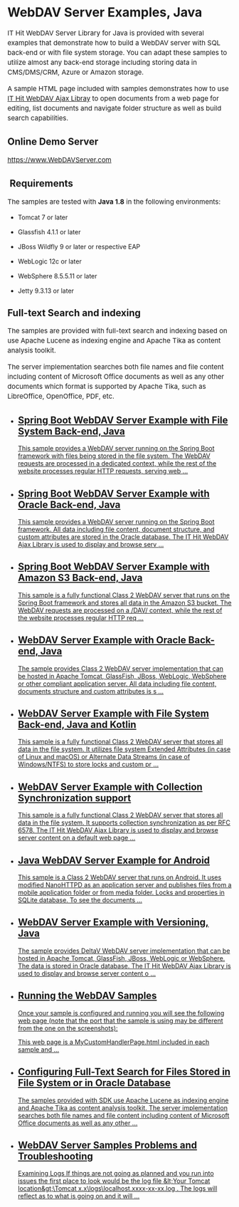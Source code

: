 
<h1>WebDAV Server Examples, Java</h1>
<div class="description"><p style="line-height: 22px; font-size: 15px; font-weight: normal;">IT Hit WebDAV Server Library for Java is provided with several examples that demonstrate how to build a WebDAV server with SQL back-end or with file system storage. You can adapt these samples to utilize almost any back-end storage including storing data in CMS/DMS/CRM, Azure or Amazon storage.</p>
<p style="line-height: 22px; font-size: 15px; font-weight: normal;">A sample HTML page included with samples demonstrates how to use <a title="IT Hit WebDAV Ajax Libray" href="https://www.webdavsystem.com/ajax/" target="_blank">IT Hit WebDAV Ajax Libray</a>&nbsp;to open documents from a web page for editing, list documents and navigate folder structure as well as build search capabilities.</p>
<h2>Online Demo Server</h2>
<p style="line-height: 22px; font-size: 15px; font-weight: normal;"><a title="https://www.WebDAVServer.com" href="https://www.WebDAVServer.com" target="_blank">https://www.WebDAVServer.com</a></p>
<h2>&nbsp;Requirements</h2>
<p style="line-height: 22px; font-size: 15px; font-weight: normal;">The samples are tested with <strong><span>Java 1.8</span></strong> in the following environments:</p>
<ul>
<li style="margin-bottom: 16px;">Tomcat 7 or later</li>
<li style="margin-bottom: 16px;">Glassfish 4.1.1 or later</li>
<li style="margin-bottom: 16px;">JBoss Wildfly 9 or later or respective EAP</li>
<li style="margin-bottom: 16px;">WebLogic 12c or later</li>
<li style="margin-bottom: 16px;">WebSphere 8.5.5.11 or later</li>
<li style="margin-bottom: 16px;">Jetty 9.3.13 or later</li>
</ul>
<h2>Full-text Search and indexing</h2>
<p style="line-height: 22px; font-size: 15px; font-weight: normal;">The samples are provided with full-text search and indexing based on use Apache Lucene as indexing engine and Apache Tika as content analysis toolkit.</p>
<p style="line-height: 22px; font-size: 15px; font-weight: normal;">The server implementation searches both file names and file content including content of Microsoft Office documents as well as any other documents which format is supported by Apache Tika, such as LibreOffice, OpenOffice, PDF, etc.</p></div>
<ul class="list">
<li>
<a class="link-header" href="https://github.com/ITHit/WebDAVServerSamplesJava/tree/master/Java/springbootfsstorage">
<h2>Spring Boot WebDAV Server Example with File System Back-end, Java</h2>
</a>

<a href="https://github.com/ITHit/WebDAVServerSamplesJava/tree/master/Java/springbootfsstorage">
<p>
This sample provides a WebDAV server running on the Spring Boot framework with files being stored in the file system. The WebDAV requests are processed in a dedicated context, while the rest of the website processes regular HTTP requests, serving web                                            <span>...</span>
</p>
</a>
</li>
<li>
<a class="link-header" href="https://github.com/ITHit/WebDAVServerSamplesJava/tree/master/Java/springbootoraclestorage">
<h2>Spring Boot WebDAV Server Example with Oracle Back-end, Java</h2>
</a>

<a href="https://github.com/ITHit/WebDAVServerSamplesJava/tree/master/Java/springbootoraclestorage">
<p>
This sample provides a WebDAV server running on the Spring Boot framework.&nbsp;All data including file content, document structure, and custom attributes are stored in the Oracle database.&nbsp;The&nbsp;IT Hit WebDAV Ajax Library&nbsp;is used to display and browse serv                                            <span>...</span>
</p>
</a>
</li>
<li>
<a class="link-header" href="https://github.com/ITHit/WebDAVServerSamplesJava/tree/master/Java/springboots3storage">
<h2>Spring Boot WebDAV Server Example with Amazon S3 Back-end, Java</h2>
</a>

<a href="https://github.com/ITHit/WebDAVServerSamplesJava/tree/master/Java/springboots3storage">
<p>
This sample&nbsp;is a fully functional Class 2 WebDAV server that runs on the Spring Boot framework and stores all data in the Amazon S3 bucket.&nbsp;The WebDAV requests are processed on a /DAV/ context, while the rest of the website processes regular HTTP req                                            <span>...</span>
</p>
</a>
</li>
<li>
<a class="link-header" href="https://github.com/ITHit/WebDAVServerSamplesJava/tree/master/Java/oraclestorage">
<h2>WebDAV Server Example with Oracle Back-end, Java</h2>
</a>

<a href="https://github.com/ITHit/WebDAVServerSamplesJava/tree/master/Java/oraclestorage">
<p>
The sample provides Class 2 WebDAV server implementation that can be hosted in Apache Tomcat, GlassFish, JBoss,&nbsp;WebLogic,&nbsp;WebSphere or other compliant application server. All data including file content, documents structure and custom attributes is s                                            <span>...</span>
</p>
</a>
</li>
<li>
<a class="link-header" href="https://github.com/ITHit/WebDAVServerSamplesJava/tree/master/Java/filesystemstorage">
<h2>WebDAV Server Example with File System Back-end, Java and Kotlin</h2>
</a>

<a href="https://github.com/ITHit/WebDAVServerSamplesJava/tree/master/Java/filesystemstorage">
<p>
This sample&nbsp;is a fully functional Class 2 WebDAV server that stores all data in the file system. It utilizes file system Extended Attributes (in case of Linux and macOS) or Alternate Data&nbsp;Streams (in case of Windows/NTFS) to store locks and custom pr                                            <span>...</span>
</p>
</a>
</li>
<li>
<a class="link-header" href="https://github.com/ITHit/WebDAVServerSamplesJava/tree/master/Java/collectionsync">
<h2>WebDAV Server Example with Collection Synchronization support</h2>
</a>

<a href="https://github.com/ITHit/WebDAVServerSamplesJava/tree/master/Java/collectionsync">
<p>
This sample&nbsp;is a fully functional Class 2 WebDAV server that stores all data in the file system. It supports collection synchronization as per RFC 6578. The&nbsp;IT Hit WebDAV Ajax Library&nbsp;is used to display and browse server content on a default web page                                            <span>...</span>
</p>
</a>
</li>
<li>
<a class="link-header" href="https://github.com/ITHit/WebDAVServerSamplesJava/tree/master/Java/androidfsstorage">
<h2>Java WebDAV Server Example for Android</h2>
</a>

<a href="https://github.com/ITHit/WebDAVServerSamplesJava/tree/master/Java/androidfsstorage">
<p>
This sample is a Class 2 WebDAV server that runs on Android. It uses modified&nbsp;NanoHTTPD as an application server and publishes files from a mobile application folder or from media folder. Locks and properties in SQLite database.
To see the documents                                             <span>...</span>
</p>
</a>
</li>
<li>
<a class="link-header" href="https://github.com/ITHit/WebDAVServerSamplesJava/tree/master/Java/deltav">
<h2>WebDAV Server Example with Versioning, Java</h2>
</a>

<a href="https://github.com/ITHit/WebDAVServerSamplesJava/tree/master/Java/deltav">
<p>
The sample provides&nbsp;DeltaV WebDAV server implementation that can be hosted in Apache Tomcat, GlassFish, JBoss,&nbsp;WebLogic or&nbsp;WebSphere. The data is stored in Oracle database.&nbsp;The IT Hit WebDAV Ajax Library is used to display and browse server content o                                            <span>...</span>
</p>
</a>
</li>
<li>
<a class="link-header" href="https://www.webdavsystem.com/javaserver/server_examples/running_webdav_samples/">
<h2>Running the WebDAV Samples</h2>
</a>

<a href="https://www.webdavsystem.com/javaserver/server_examples/running_webdav_samples/">
<p>
Once your&nbsp;sample is configured&nbsp;and running you will see the following web page (note that&nbsp;the port that the sample is using may be different from the one on the screenshots):

This web page is a MyCustomHandlerPage.html&nbsp;included in&nbsp;each sample&nbsp;and                                             <span>...</span>
</p>
</a>
</li>
<li>
<a class="link-header" href="https://www.webdavsystem.com/javaserver/server_examples/search/">
<h2>Configuring Full-Text Search for Files Stored in File System or in Oracle Database</h2>
</a>

<a href="https://www.webdavsystem.com/javaserver/server_examples/search/">
<p>
The&nbsp;samples provided with SDK&nbsp;use Apache Lucene&nbsp;as indexing engine and Apache Tika&nbsp;as content analysis toolkit.
The server implementation searches both file names and file content including content of Microsoft Office documents as well as any other                                             <span>...</span>
</p>
</a>
</li>
<li>
<a class="link-header" href="https://www.webdavsystem.com/javaserver/server_examples/troubleshooting/">
<h2>WebDAV Server Samples Problems and Troubleshooting</h2>
</a>

<a href="https://www.webdavsystem.com/javaserver/server_examples/troubleshooting/">
<p>
Examining Logs
If things are not going as planned and you run into issues the first place to look would be the log file&nbsp;&amp;lt;Your Tomcat location&amp;gt;\Tomcat x.x\logs\localhost.xxxx-xx-xx.log&nbsp;. The logs will reflect as to what is going on and it will                                             <span>...</span>
</p>
</a>
</li>
</ul>

